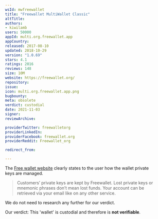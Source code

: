 ```yaml
---
wsId: mwfreewallet
title: "Freewallet MultiWallet Classic"
altTitle: 
authors:
- kiwilamb
users: 50000
appId: multi.org.freewallet.app
appCountry: 
released: 2017-08-10
updated: 2018-10-29
version: "1.0.69"
stars: 4.1
ratings: 2016
reviews: 148
size: 10M
website: https://freewallet.org/
repository: 
issue: 
icon: multi.org.freewallet.app.png
bugbounty: 
meta: obsolete
verdict: custodial
date: 2021-11-03
signer: 
reviewArchive:

providerTwitter: freewalletorg
providerLinkedIn: 
providerFacebook: freewallet.org
providerReddit: Freewallet_org

redirect_from:

---
```


The [Free wallet website](https://freewallet.org/) clearly states to the user how the wallet private keys are managed.

> Сustomers’ private keys are kept by Freewallet. Lost private keys or mnemonic phrases don’t mean lost funds. Your account can be retrieved via your email like on any other service.

We do not need to research any further for our verdict.

Our verdict: This 'wallet' is custodial and therefore is **not verifiable**.
